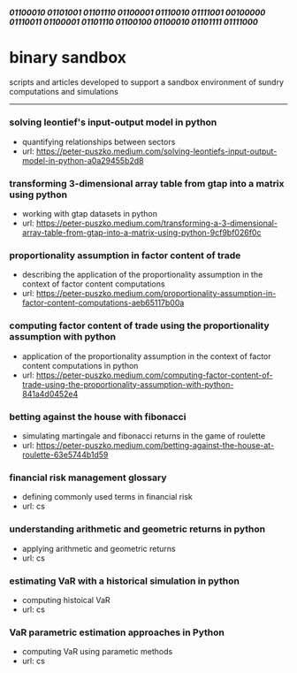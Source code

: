 ##### 01100010 01101001 01101110 01100001 01110010 01111001 00100000 01110011 01100001 01101110 01100100 01100010 01101111 01111000

# binary sandbox
scripts and articles developed to support a sandbox environment of sundry computations and simulations 
*** 

### solving leontief's input-output model in python
- quantifying relationships between sectors
- url: <https://peter-puszko.medium.com/solving-leontiefs-input-output-model-in-python-a0a29455b2d8>

### transforming 3-dimensional array table from gtap into a matrix using python
- working with gtap datasets in python
- url: <https://peter-puszko.medium.com/transforming-a-3-dimensional-array-table-from-gtap-into-a-matrix-using-python-9cf9bf026f0c>

### proportionality assumption in factor content of trade
- describing the application of the proportionality assumption in the context of factor content computations
- url: <https://peter-puszko.medium.com/proportionality-assumption-in-factor-content-computations-aeb65117b00a>

### computing factor content of trade using the proportionality assumption with python
- application of the proportionality assumption in the context of factor content computations in python
- url: <https://peter-puszko.medium.com/computing-factor-content-of-trade-using-the-proportionality-assumption-with-python-841a4d0452e4>

### betting against the house with fibonacci
- simulating martingale and fibonacci returns in the game of roulette
- url: <https://peter-puszko.medium.com/betting-against-the-house-at-roulette-63e5744b1d59>

### financial risk management glossary
- defining commonly used terms in financial risk
- url: cs

### understanding arithmetic and geometric returns in python
- applying arithmetic and geometric returns
- url: cs

### estimating VaR with a historical simulation in python
- computing histoical VaR
- url: cs

### VaR parametric estimation approaches in Python
- computing VaR using parametic methods
- url: cs

